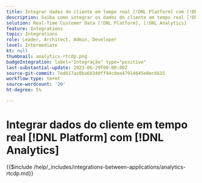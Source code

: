 ```yaml
---
title: Integrar dados do cliente em tempo real [!DNL Platform] com [!DNL Analytics]
description: Saiba como integrar os dados do cliente em tempo real [!DNL Platform] com [!DNL Analytics].
solution: Real-Time Customer Data [!DNL Platform], [!DNL Analytics]
feature: Integrations
topic: Integrations
role: Leader, Architect, Admin, Developer
level: Intermediate
kt: null
thumbnail: analytics-rtcdp.png
badgeIntegration: label="Integração" type="positive"
last-substantial-update: 2023-06-29T00:00:00Z
source-git-commit: 7ed617ac0ba6b340ff94cdee47914645e0ec6615
workflow-type: tm+mt
source-wordcount: '20'
ht-degree: 5%

---
```



# Integrar dados do cliente em tempo real [!DNL Platform] com [!DNL Analytics]

{{$include /help/_includes/integrations-between-applications/analytics-rtcdp.md}}

